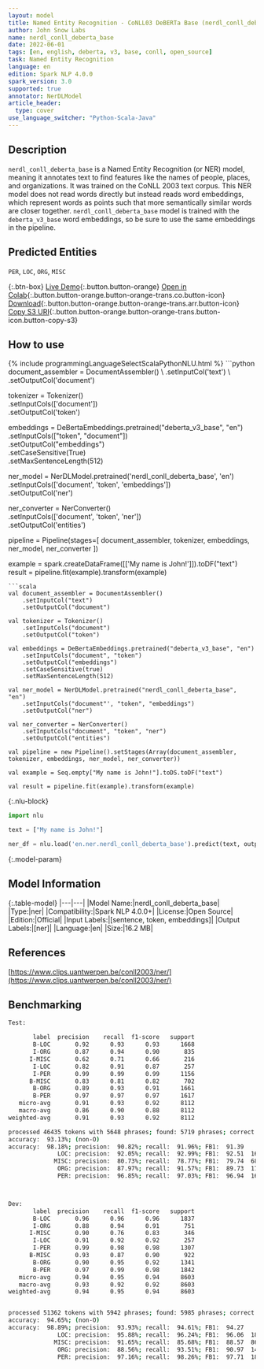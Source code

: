 ```yaml
---
layout: model
title: Named Entity Recognition - CoNLL03 DeBERTa Base (nerdl_conll_deberta_base)
author: John Snow Labs
name: nerdl_conll_deberta_base
date: 2022-06-01
tags: [en, english, deberta, v3, base, conll, open_source]
task: Named Entity Recognition
language: en
edition: Spark NLP 4.0.0
spark_version: 3.0
supported: true
annotator: NerDLModel
article_header:
  type: cover
use_language_switcher: "Python-Scala-Java"
---
```


## Description

`nerdl_conll_deberta_base` is a Named Entity Recognition (or NER) model, meaning it annotates text to find features like the names of people, places, and organizations. It was trained on the CoNLL 2003 text corpus. This NER model does not read words directly but instead reads word embeddings, which represent words as points such that more semantically similar words are closer together. `nerdl_conll_deberta_base` model is trained with the `deberta_v3_base` word embeddings, so be sure to use the same embeddings in the pipeline.

## Predicted Entities

`PER`, `LOC`, `ORG`, `MISC`

{:.btn-box}
[Live Demo](https://demo.johnsnowlabs.com/public/NER_EN){:.button.button-orange}
[Open in Colab](https://colab.research.google.com/github/JohnSnowLabs/spark-nlp-workshop/blob/master/tutorials/streamlit_notebooks/NER_EN.ipynb){:.button.button-orange.button-orange-trans.co.button-icon}
[Download](https://s3.amazonaws.com/auxdata.johnsnowlabs.com/public/models/nerdl_conll_deberta_base_en_4.0.0_3.0_1654102358585.zip){:.button.button-orange.button-orange-trans.arr.button-icon}
[Copy S3 URI](s3://auxdata.johnsnowlabs.com/public/models/nerdl_conll_deberta_base_en_4.0.0_3.0_1654102358585.zip){:.button.button-orange.button-orange-trans.button-icon.button-copy-s3}

## How to use



<div class="tabs-box" markdown="1">
{% include programmingLanguageSelectScalaPythonNLU.html %}
```python
document_assembler = DocumentAssembler() \
    .setInputCol('text') \
    .setOutputCol('document')

tokenizer = Tokenizer() \
    .setInputCols(['document']) \
    .setOutputCol('token')

embeddings = DeBertaEmbeddings.pretrained("deberta_v3_base", "en")\
      .setInputCols(["token", "document"])\
      .setOutputCol("embeddings")\
      .setCaseSensitive(True)\
      .setMaxSentenceLength(512)

ner_model = NerDLModel.pretrained('nerdl_conll_deberta_base', 'en') \
    .setInputCols(['document', 'token', 'embeddings']) \
    .setOutputCol('ner')

ner_converter = NerConverter() \
    .setInputCols(['document', 'token', 'ner']) \
    .setOutputCol('entities')

pipeline = Pipeline(stages=[
    document_assembler, 
    tokenizer,
    embeddings,
    ner_model,
    ner_converter
])

example = spark.createDataFrame([['My name is John!']]).toDF("text")
result = pipeline.fit(example).transform(example)
```
```scala
val document_assembler = DocumentAssembler() 
    .setInputCol("text") 
    .setOutputCol("document")

val tokenizer = Tokenizer() 
    .setInputCols("document") 
    .setOutputCol("token")

val embeddings = DeBertaEmbeddings.pretrained("deberta_v3_base", "en")
    .setInputCols("document", "token") 
    .setOutputCol("embeddings")
    .setCaseSensitive(true)
    .setMaxSentenceLength(512)

val ner_model = NerDLModel.pretrained("nerdl_conll_deberta_base", "en") 
    .setInputCols("document"', "token", "embeddings") 
    .setOutputCol("ner")

val ner_converter = NerConverter() 
    .setInputCols("document", "token", "ner") 
    .setOutputCol("entities")

val pipeline = new Pipeline().setStages(Array(document_assembler, tokenizer, embeddings, ner_model, ner_converter))

val example = Seq.empty["My name is John!"].toDS.toDF("text")

val result = pipeline.fit(example).transform(example)
```

{:.nlu-block}
```python
import nlu

text = ["My name is John!"]

ner_df = nlu.load('en.ner.nerdl_conll_deberta_base').predict(text, output_level='token')
```
</div>

{:.model-param}
## Model Information

{:.table-model}
|---|---|
|Model Name:|nerdl_conll_deberta_base|
|Type:|ner|
|Compatibility:|Spark NLP 4.0.0+|
|License:|Open Source|
|Edition:|Official|
|Input Labels:|[sentence, token, embeddings]|
|Output Labels:|[ner]|
|Language:|en|
|Size:|16.2 MB|

## References

[https://www.clips.uantwerpen.be/conll2003/ner/](https://www.clips.uantwerpen.be/conll2003/ner/)

## Benchmarking

```bash
Test:

       label  precision    recall  f1-score   support
       B-LOC       0.92      0.93      0.93      1668
       I-ORG       0.87      0.94      0.90       835
      I-MISC       0.62      0.71      0.66       216
       I-LOC       0.82      0.91      0.87       257
       I-PER       0.99      0.99      0.99      1156
      B-MISC       0.83      0.81      0.82       702
       B-ORG       0.89      0.93      0.91      1661
       B-PER       0.97      0.97      0.97      1617
   micro-avg       0.91      0.93      0.92      8112
   macro-avg       0.86      0.90      0.88      8112
weighted-avg       0.91      0.93      0.92      8112

processed 46435 tokens with 5648 phrases; found: 5719 phrases; correct: 5194.
accuracy:  93.13%; (non-O)
accuracy:  98.18%; precision:  90.82%; recall:  91.96%; FB1:  91.39
              LOC: precision:  92.05%; recall:  92.99%; FB1:  92.51  1685
             MISC: precision:  80.73%; recall:  78.77%; FB1:  79.74  685
              ORG: precision:  87.97%; recall:  91.57%; FB1:  89.73  1729
              PER: precision:  96.85%; recall:  97.03%; FB1:  96.94  1620



Dev:                                                                                
       label  precision    recall  f1-score   support
       B-LOC       0.96      0.96      0.96      1837
       I-ORG       0.88      0.94      0.91       751
      I-MISC       0.90      0.76      0.83       346
       I-LOC       0.91      0.92      0.92       257
       I-PER       0.99      0.98      0.98      1307
      B-MISC       0.93      0.87      0.90       922
       B-ORG       0.90      0.95      0.92      1341
       B-PER       0.97      0.99      0.98      1842
   micro-avg       0.94      0.95      0.94      8603
   macro-avg       0.93      0.92      0.92      8603
weighted-avg       0.94      0.95      0.94      8603


processed 51362 tokens with 5942 phrases; found: 5985 phrases; correct: 5622.
accuracy:  94.65%; (non-O)
accuracy:  98.89%; precision:  93.93%; recall:  94.61%; FB1:  94.27
              LOC: precision:  95.88%; recall:  96.24%; FB1:  96.06  1844
             MISC: precision:  91.65%; recall:  85.68%; FB1:  88.57  862
              ORG: precision:  88.56%; recall:  93.51%; FB1:  90.97  1416
              PER: precision:  97.16%; recall:  98.26%; FB1:  97.71  1863
```